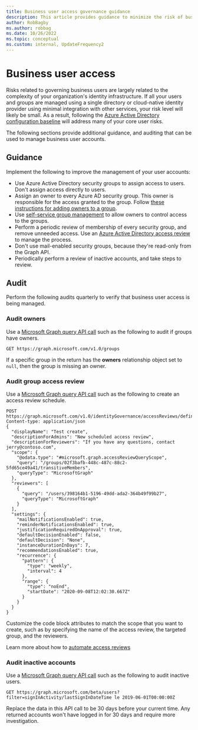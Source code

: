 ```yaml
---
title: Business user access governance guidance
description: This article provides guidance to minimize the risk of business users accessing applications along with auditing guidance.
author: RobBagby
ms.author: robbag
ms.date: 10/26/2022
ms.topic: conceptual
ms.custom: internal, UpdateFrequency2
---
```


# Business user access

Risks related to governing business users are largely related to the complexity of your organization's identity infrastructure. If all your users and groups are managed using a single directory or cloud-native identity provider using minimal integration with other services, your risk level will likely be small. As a result, following the [Azure Active Directory configuration baseline](azure-ad-configuration.md) will address many of your core user risks.

The following sections provide additional guidance, and auditing that can be used to manage business user accounts.

## Guidance

Implement the following to improve the management of your user accounts:

- Use Azure Active Directory security groups to assign access to users. Don't assign access directly to users.
- Assign an owner to every Azure AD security group. This owner is responsible for the access granted to the group. Follow [these instructions for adding owners to a group](/azure/active-directory/fundamentals/how-to-manage-groups).
- Use [self-service group management](/azure/active-directory/enterprise-users/groups-self-service-management) to allow owners to control access to the groups.
- Perform a periodic review of membership of every security group, and remove unneeded access. Use an [Azure Active Directory access review](/azure/active-directory/governance/create-access-review) to manage the process.
- Don't use mail-enabled security groups, because they're read-only from the Graph API.
- Periodically perform a review of inactive accounts, and take steps to review.

## Audit

Perform the following audits quarterly to verify that business user access is being managed.

### Audit owners

Use a [Microsoft Graph query API call](/graph/api/authorizationpolicy-get) such as the following to audit if groups have owners.

```http
GET https://graph.microsoft.com/v1.0/groups
```

If a specific group in the return has the **owners** relationship object set to `null`, then the group is missing an owner.

### Audit group access review

Use a [Microsoft Graph query API call](/graph/api/authorizationpolicy-get) such as the following to create an access review schedule.

```http
POST https://graph.microsoft.com/v1.0/identityGovernance/accessReviews/definitions
Content-type: application/json
{
  "displayName": "Test create",
  "descriptionForAdmins": "New scheduled access review",
  "descriptionForReviewers": "If you have any questions, contact jerry@contoso.com",
  "scope": {
    "@odata.type": "#microsoft.graph.accessReviewQueryScope",
    "query": "/groups/02f3bafb-448c-487c-88c2-5fd65ce49a41/transitiveMembers",
    "queryType": "MicrosoftGraph"
  },
  "reviewers": [
    {
      "query": "/users/398164b1-5196-49dd-ada2-364b49f99b27",
      "queryType": "MicrosoftGraph"
    }
  ],  
  "settings": {
    "mailNotificationsEnabled": true,
    "reminderNotificationsEnabled": true,
    "justificationRequiredOnApproval": true,
    "defaultDecisionEnabled": false,
    "defaultDecision": "None",
    "instanceDurationInDays": 7,
    "recommendationsEnabled": true,
    "recurrence": {
      "pattern": {
        "type": "weekly",
        "interval": 4
      },
      "range": {
        "type": "noEnd",
        "startDate": "2020-09-08T12:02:30.667Z"
      }
    }
  }
}
```

Customize the code block attributes to match the scope that you want to create, such as by specifying the name of the access review, the targeted group, and the reviewers.

Learn more about how to [automate access reviews](/graph/api/resources/accessreviewsv2-overview)

### Audit inactive accounts

Use a [Microsoft Graph query API call](/graph/api/authorizationpolicy-get) such as the following to audit inactive users.

```http
GET https://graph.microsoft.com/beta/users?filter=signInActivity/lastSignInDateTime le 2019-06-01T00:00:00Z
```

Replace the data in this API call to be 30 days before your current time. Any returned accounts won't have logged in for 30 days and require more investigation.
